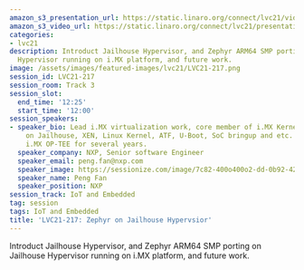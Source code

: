 ```yaml
---
amazon_s3_presentation_url: https://static.linaro.org/connect/lvc21/videos/lvc21-217.mp4
amazon_s3_video_url: https://static.linaro.org/connect/lvc21/presentations/lvc21-217.pdf
categories:
- lvc21
description: Introduct Jailhouse Hypervisor, and Zephyr ARM64 SMP porting on Jailhouse
  Hypervisor running on i.MX platform, and future work.
image: /assets/images/featured-images/lvc21/LVC21-217.png
session_id: LVC21-217
session_room: Track 3
session_slot:
  end_time: '12:25'
  start_time: '12:00'
session_speakers:
- speaker_bio: Lead i.MX virtualization work, core member of i.MX Kernel team, work
    on Jailhouse, XEN, Linux Kernel, ATF, U-Boot, SoC bringup and etc. Maintained
    i.MX OP-TEE for several years.
  speaker_company: NXP, Senior software Engineer
  speaker_email: peng.fan@nxp.com
  speaker_image: https://sessionize.com/image/7c82-400o400o2-dd-0b92-423c-84c4-fbc16f176694.1da004c1-dfc8-4dba-8dbb-1fbc82f6b16d.jpg
  speaker_name: Peng Fan
  speaker_position: NXP
session_track: IoT and Embedded
tag: session
tags: IoT and Embedded
title: 'LVC21-217: Zephyr on Jailhouse Hypervsior'
---
```


Introduct Jailhouse Hypervisor, and Zephyr ARM64 SMP porting on Jailhouse Hypervisor running on i.MX platform, and future work.